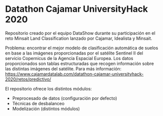 # Datathon Cajamar UniversityHack 2020

Repositorio creado por el equipo DataShow durante su participación en el reto Minsait Land Classification lanzado por Cajamar, Idealista y Minsait.

Problema: encontrar el mejor modelo de clasificación automática de suelos en base a las imágenes proporcionadas por el satélite Sentinel II del servicio Copernicus de la Agencia Espacial Europea. Los datos proporcionados son tablas estructuradas que recogen información sobre las distintas imágenes del satélite. Para más información: https://www.cajamardatalab.com/datathon-cajamar-universityhack-2020/retos/predictivo/

El repositorio ofrece los distintos módulos:
* Preprocesado de datos (configuración por defecto)
* Técnicas de desbalanceo
* Modelización (distintos módulos)
